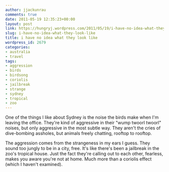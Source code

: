```yaml
---
author: jjackunrau
comments: true
date: 2011-05-19 12:35:23+00:00
layout: post
link: https://hungryj.wordpress.com/2011/05/19/i-have-no-idea-what-they-look-like/
slug: i-have-no-idea-what-they-look-like
title: i have no idea what they look like
wordpress_id: 2679
categories:
- australia
- travel
tags:
- aggression
- birds
- birdsong
- coriolis
- jailbreak
- strange
- sydney
- tropical
- zoo
---
```


One of the things I like about Sydney is the noise the birds make when I'm leaving the office. They're kind of aggressive in their "wump twoorl twoorl" noises, but only aggressive in the most subtle way. They aren't the cries of dive-bombing assholes, but animals freely chatting, rooftop to rooftop.

The aggression comes from the strangeness in my ears I guess. They sound too jungly to be in a city, free. It's like there's been a jailbreak in the zoo's tropical house. Just the fact they're calling out to each other, fearless, makes you aware you're not at home. Much more than a coriolis effect (which I haven't examined).

